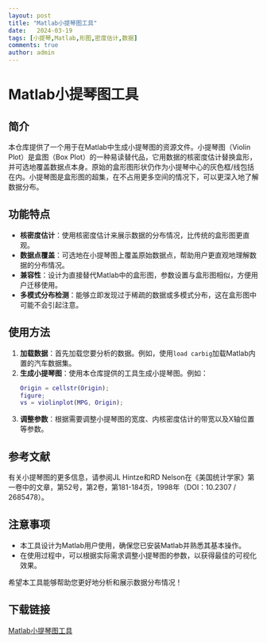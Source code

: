 ```yaml
---
layout: post
title: "Matlab小提琴图工具"
date:   2024-03-19
tags: [小提琴,Matlab,形图,密度估计,数据]
comments: true
author: admin
---
```

# Matlab小提琴图工具

## 简介

本仓库提供了一个用于在Matlab中生成小提琴图的资源文件。小提琴图（Violin Plot）是盒图（Box Plot）的一种易读替代品，它用数据的核密度估计替换盒形，并可选地覆盖数据点本身。原始的盒形图形状仍作为小提琴中心的灰色框/线包括在内。小提琴图是盒形图的超集，在不占用更多空间的情况下，可以更深入地了解数据分布。

## 功能特点

- **核密度估计**：使用核密度估计来展示数据的分布情况，比传统的盒形图更直观。
- **数据点覆盖**：可选地在小提琴图上覆盖原始数据点，帮助用户更直观地理解数据的分布情况。
- **兼容性**：设计为直接替代Matlab中的盒形图，参数设置与盒形图相似，方便用户迁移使用。
- **多模式分布检测**：能够立即发现过于稀疏的数据或多模式分布，这在盒形图中可能不会引起注意。

## 使用方法

1. **加载数据**：首先加载您要分析的数据。例如，使用`load carbig`加载Matlab内置的汽车数据集。
2. **生成小提琴图**：使用本仓库提供的工具生成小提琴图。例如：
   ```matlab
   Origin = cellstr(Origin);
   figure;
   vs = violinplot(MPG, Origin);
   ```
3. **调整参数**：根据需要调整小提琴图的宽度、内核密度估计的带宽以及X轴位置等参数。

## 参考文献

有关小提琴图的更多信息，请参阅JL Hintze和RD Nelson在《美国统计学家》第一卷中的文章，第52号，第2卷，第181-184页，1998年（DOI：10.2307 / 2685478）。

## 注意事项

- 本工具设计为Matlab用户使用，确保您已安装Matlab并熟悉其基本操作。
- 在使用过程中，可以根据实际需求调整小提琴图的参数，以获得最佳的可视化效果。

希望本工具能够帮助您更好地分析和展示数据分布情况！

## 下载链接

[Matlab小提琴图工具](https://pan.quark.cn/s/d287e6711600)